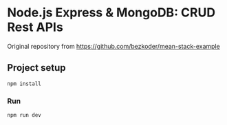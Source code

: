 # Node.js Express & MongoDB: CRUD Rest APIs

Original repository from https://github.com/bezkoder/mean-stack-example

## Project setup

```
npm install
```

### Run

```
npm run dev
```
